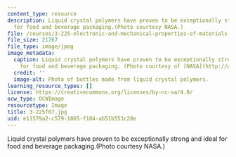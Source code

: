 ```yaml
---
content_type: resource
description: Liquid crystal polymers have proven to be exceptionally strong and ideal
  for food and beverage packaging.(Photo courtesy NASA.)
file: /courses/3-225-electronic-and-mechanical-properties-of-materials-fall-2007/e11579a2c5791065f184ab51b553c20e_3-225f07.jpg
file_size: 21767
file_type: image/jpeg
image_metadata:
  caption: Liquid crystal polymers have proven to be exceptionally strong and ideal
    for food and beverage packaging. (Photo courtesy of [NASA](http://www.nasa.gov/).)
  credit: ''
  image-alt: Photo of bottles made from liquid crystal polymers.
learning_resource_types: []
license: https://creativecommons.org/licenses/by-nc-sa/4.0/
ocw_type: OCWImage
resourcetype: Image
title: 3-225f07.jpg
uid: e11579a2-c579-1065-f184-ab51b553c20e
---
```

Liquid crystal polymers have proven to be exceptionally strong and ideal for food and beverage packaging.(Photo courtesy NASA.)